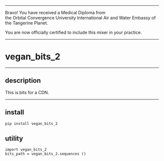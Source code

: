 




******

Bravo!  You have received a Medical Diploma from   
the Orbital Convergence University International Air and Water Embassy of the Tangerine Planet.  

You are now officially certified to include this mixer in your practice.

******


# vegan_bits_2

---

## description
This is bits for a CDN.		
		
---		
		
## install
```
pip install vegan_bits_2
```

## utility
```
import vegan_bits_2
bits_path = vegan_bits_2.sequences ()
```